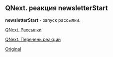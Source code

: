 ## QNext. реакция newsletterStart

**newsletterStart** - запуск рассылки.



[QNext. Рассылки](/docs-test/_export/admin/newsletters-about)

[QNext. Перечень реакций](/docs-test/_export/reactions)
  
[Original](https://telegra.ph/QNext-admin-reaction-newsletterStart-05-08)